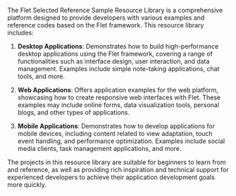 The Flet Selected Reference Sample Resource Library is a comprehensive platform designed to provide developers with various examples and reference codes based on the Flet framework. This resource library includes:

1. **Desktop Applications**: Demonstrates how to build high-performance desktop applications using the Flet framework, covering a range of functionalities such as interface design, user interaction, and data management. Examples include simple note-taking applications, chat tools, and more.

2. **Web Applications**: Offers application examples for the web platform, showcasing how to create responsive web interfaces with Flet. These examples may include online forms, data visualization tools, personal blogs, and other types of applications.

3. **Mobile Applications**: Demonstrates how to develop applications for mobile devices, including content related to view adaptation, touch event handling, and performance optimization. Examples include social media clients, task management applications, and more.

The projects in this resource library are suitable for beginners to learn from and reference, as well as providing rich inspiration and technical support for experienced developers to achieve their application development goals more quickly.
